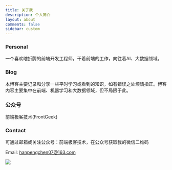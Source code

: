 ```yaml
---
title: 关于我
description: 个人简介
layout: about
comments: false
sidebar: custom
---
```

### Personal
一个喜欢瞎折腾的前端开发工程师，干着前端的工作，向往着AI、大数据领域。

### Blog
本博客主要记录和分享一些平时学习或看到的知识，如有错误之处烦请指正。博客内容主要集中在前端、机器学习和大数据领域，但不局限于此。

### 公众号
前端极客技术(FrontGeek)
### Contact
可通过邮箱或关注公众号：前端极客技术，在公众号获取我的微信二维码

Email: hanpengchen07@163.com

![](https://pub-9effe6ef78a64cfc92922e0f4e06f7dd.r2.dev/blog-images/%E5%89%8D%E7%AB%AF%E6%9E%81%E5%AE%A2%E6%8A%80%E6%9C%AF%E4%BA%8C%E7%BB%B4%E7%A0%81.png)